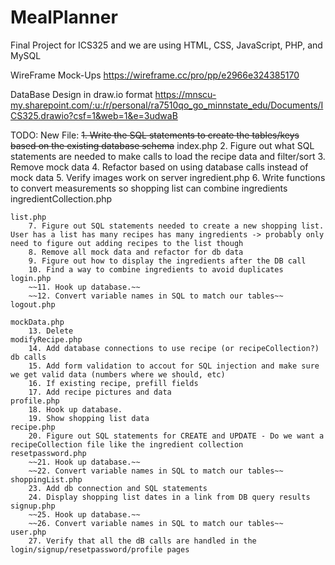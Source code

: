 # MealPlanner
Final Project for ICS325 and we are using HTML, CSS, JavaScript, PHP, and MySQL

WireFrame Mock-Ups
https://wireframe.cc/pro/pp/e2966e324385170

DataBase Design in draw.io format
https://mnscu-my.sharepoint.com/:u:/r/personal/ra7510qo_go_minnstate_edu/Documents/ICS325.drawio?csf=1&web=1&e=3udwaB


TODO:
    New File:
        ~~1. Write the SQL statements to create the tables/keys based on the existing database schema~~
    index.php
        2. Figure out what SQL statements are needed to make calls to load the recipe data and filter/sort
        3. Remove mock data
        4. Refactor based on using database calls instead of mock data
        5. Verify images work on server
    ingredient.php
        6. Write functions to convert measurements so shopping list can combine ingredients
    ingredientCollection.php
        
    list.php
        7. Figure out SQL statements needed to create a new shopping list.  User has a list has many recipes has many ingredients -> probably only need to figure out adding recipes to the list though 
        8. Remove all mock data and refactor for db data
        9. Figure out how to display the ingredients after the DB call
        10. Find a way to combine ingredients to avoid duplicates
    login.php
        ~~11. Hook up database.~~
        ~~12. Convert variable names in SQL to match our tables~~
    logout.php

    mockData.php
        13. Delete
    modifyRecipe.php
        14. Add database connections to use recipe (or recipeCollection?) db calls
        15. Add form validation to accout for SQL injection and make sure we get valid data (numbers where we should, etc)
        16. If existing recipe, prefill fields
        17. Add recipe pictures and data
    profile.php
        18. Hook up database.
        19. Show shopping list data
    recipe.php
        20. Figure out SQL statements for CREATE and UPDATE - Do we want a recipeCollection file like the ingredient collection
    resetpassword.php
        ~~21. Hook up database.~~
        ~~22. Convert variable names in SQL to match our tables~~
    shoppingList.php
        23. Add db connection and SQL statements
        24. Display shopping list dates in a link from DB query results
    signup.php
        ~~25. Hook up database.~~
        ~~26. Convert variable names in SQL to match our tables~~
    user.php
        27. Verify that all the dB calls are handled in the login/signup/resetpassword/profile pages
    

